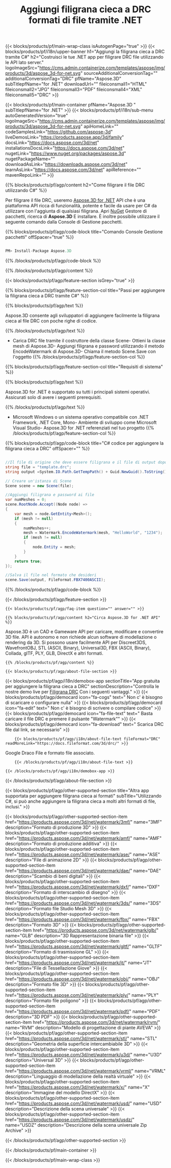 ﻿---
title: Aggiungi filigrana cieca a DRC formati di file tramite .NET 
weight: 830
url: /it/net/watermark/drc/ 
description: C# codice sorgente da caricare, eseguire il rendering e aggiungere la filigrana cieca a DRC documenti su .NET Framework, .NET Core, Mono.
---
{{< blocks/products/pf/main-wrap-class isAutogenPage="true" >}}
{{< blocks/products/pf/i18n/upper-banner h1="Aggiungi la filigrana cieca a DRC tramite C#" h2="Costruisci le tue .NET app per filigrare DRC file utilizzando le API lato server." logoImageSrc="https://cms.admin.containerize.com/templates/aspose/img/products/3d/aspose_3d-for-net.svg" sourceAdditionalConversionTag="" additionalConversionTag="DRC" pfName="Aspose.3D" subTitlepfName="for .NET" downloadUrl="" fileiconsmall1="HTML" fileiconsmall2="JPG" fileiconsmall3="PDF" fileiconsmall4="XML" fileiconsmall5="DRC" >}}

{{< blocks/products/pf/main-container pfName="Aspose.3D " subTitlepfName="for .NET" >}}
{{< blocks/products/pf/i18n/sub-menu autoGeneratedVersion="true" logoImageSrc="https://cms.admin.containerize.com/templates/aspose/img/products/3d/aspose_3d-for-net.svg" apiHomeLink="" codeSamplesLink="https://github.com/aspose-3d" liveDemosLink="https://products.aspose.app/3d/family" docsLink="https://docs.aspose.com/3d/net" installationsDocsLink="https://docs.aspose.com/3d/net" nugetLink="https://www.nuget.org/packages/aspose.3d" nugetPackageName="" downloadAsLink="https://downloads.aspose.com/3d/net" learnAsLink="https://docs.aspose.com/3d/net" apiReference="" mavenRepoLink="" >}}

{{% blocks/products/pf/agp/content h2="Come filigrare il file DRC utilizzando C#" %}}

 Per filigrare il file DRC, useremo
 [Aspose.3D for .NET](https://products.aspose.com/3d/net) 
 API che è una piattaforma API ricca di funzionalità, potente e facile da usare per C# da utilizzare con l'aggiunta di qualsiasi filigrana. Apri
 [NuGet](https://www.nuget.org/packages/aspose.3d) 
 Gestore di pacchetti, ricerca di
 **Aspose.3D** 
 E installare. È inoltre possibile utilizzare il seguente comando dalla Console di Gestione pacchetti.

{{% blocks/products/pf/agp/code-block title="Comando Console Gestione pacchetti" offSpacer="true" %}}

```cs

PM> Install-Package Aspose.3D


```

{{% /blocks/products/pf/agp/code-block %}}

{{% /blocks/products/pf/agp/content %}}

{{< blocks/products/pf/agp/feature-section isGrey="true" >}}

{{% blocks/products/pf/agp/feature-section-col title="Passi per aggiungere la filigrana cieca a DRC tramite C#" %}}

{{% blocks/products/pf/agp/text %}}

 Aspose.3D consente agli sviluppatori di aggiungere facilmente la filigrana cieca al file DRC con poche righe di codice.

{{% /blocks/products/pf/agp/text %}}

- Carica DRC file tramite il costruttore della classe Scene- Ottieni la classe mesh di Aspose.3D- Aggiungi filigrana e password utilizzando il metodo EncodeWatermark di Aspose.3D- Chiama il metodo Scene.Save con l'oggetto
{{% /blocks/products/pf/agp/feature-section-col %}}

{{% blocks/products/pf/agp/feature-section-col title="Requisiti di sistema" %}}

{{% blocks/products/pf/agp/text %}}

 Aspose.3D for .NET è supportato su tutti i principali sistemi operativi. Assicurati solo di avere i seguenti prerequisiti.

{{% /blocks/products/pf/agp/text %}}

- Microsoft Windows o un sistema operativo compatibile con .NET Framework, .NET Core, Mono- Ambiente di sviluppo come Microsoft Visual Studio- Aspose.3D for .NET referenziati nel tuo progetto
{{% /blocks/products/pf/agp/feature-section-col %}}

{{% blocks/products/pf/agp/code-block title="C# codice per aggiungere la filigrana cieca a DRC" offSpacer="" %}}

```cs

//Il file di origine che deve essere filigrana e il file di output dopo il salvataggio
string file = "template.drc";
string output =System.IO.Path.GetTempPath() + Guid.NewGuid().ToString() + ".fbx";

// Creare un'istanza di Scene
Scene scene = new Scene(file);

//Aggiungi filigrana e password ai file
var numMeshes = 0;
scene.RootNode.Accept((Node node) =>
{
    var mesh = node.GetEntity<Mesh>();
    if (mesh != null)
    {
        numMeshes++;
        mesh = Watermark.EncodeWatermark(mesh, "HelloWorld", "1234");
        if (mesh != null)
        {
            node.Entity = mesh;
        }
    }
    return true;
});

//Salva il file nel formato che desideri
scene.Save(output, FileFormat.FBX7400ASCII);


```

{{% /blocks/products/pf/agp/code-block %}}

{{< /blocks/products/pf/agp/feature-section >}}

    {{< blocks/products/pf/agp/faq-item question="" answer="" >}}
 

<!-- aboutfile Starts -->

    {{% blocks/products/pf/agp/content h2="Circa Aspose.3D for .NET API" %}}

 Aspose.3D è un CAD e Gameware API per caricare, modificare e convertire 3D file. API è autonomo e non richiede alcun software di modellazione o rendering da 3D. Si possono usare facilmente API per Discreet3DS, WavefrontOBJ, STL (ASCII, Binary), Universal3D, FBX (ASCII, Binary), Collada, glTF, PLY, GLB, DirectX e altri formati. 



    {{% /blocks/products/pf/agp/content %}}

    {{< blocks/products/pf/agp/about-file-section >}}

{{< blocks/products/pf/agp/i18n/demobox-app sectionTitle="App gratuita per aggiungere la filigrana cieca a DRC" sectionDescription="Controlla le nostre demo live per [Filigrana DRC](https://products.aspose.app/3d/watermark/drc) Con i seguenti vantaggi." >}}
            {{< blocks/products/pf/agp/democard icon="fa-cogs" text=" Non c\' è bisogno di scaricare o configurare nulla" >}}
            {{< blocks/products/pf/agp/democard icon="fa-edit" text=" Non c\' è bisogno di scrivere o compilare codice" >}}
            {{< blocks/products/pf/agp/democard icon="fa-file-text" text=" Basta caricare il file DRC e premere il pulsante \"Watermark\"" >}}
            {{< blocks/products/pf/agp/democard icon="fa-download" text=" Scarica DRC file dal link, se necessario" >}}

        {{< blocks/products/pf/agp/i18n/about-file-text fileFormat="DRC" readMoreLink="https://docs.fileformat.com/3d/drc/" >}}
Google Draco File e formato file associato.

        {{< /blocks/products/pf/agp/i18n/about-file-text >}}

    {{< /blocks/products/pf/agp/i18n/demobox-app >}}
    
{{< /blocks/products/pf/agp/about-file-section >}}

<!-- aboutfile Ends -->

{{< blocks/products/pf/agp/other-supported-section title="Altra app supportata per aggiungere filigrana cieca ai formati" subTitle="Utilizzando C#, si può anche aggiungere la filigrana cieca a molti altri formati di file, inclusi." >}}

{{< blocks/products/pf/agp/other-supported-section-item href="https://products.aspose.com/3d/net/watermark/3mf/" name="3MF" description="Formato di produzione 3D" >}}
{{< blocks/products/pf/agp/other-supported-section-item href="https://products.aspose.com/3d/net/watermark/amf/" name="AMF" description="Formato di produzione additiva" >}}
{{< blocks/products/pf/agp/other-supported-section-item href="https://products.aspose.com/3d/net/watermark/ase/" name="ASE" description="File di animazione 2D" >}}
{{< blocks/products/pf/agp/other-supported-section-item href="https://products.aspose.com/3d/net/watermark/dae/" name="DAE" description="Scambio di beni digitali" >}}
{{< blocks/products/pf/agp/other-supported-section-item href="https://products.aspose.com/3d/net/watermark/dxf/" name="DXF" description="Formato di interscambio di disegno" >}}
{{< blocks/products/pf/agp/other-supported-section-item href="https://products.aspose.com/3d/net/watermark/3ds/" name="3DS" description="Formato file Studio Mesh 3D" >}}
{{< blocks/products/pf/agp/other-supported-section-item href="https://products.aspose.com/3d/net/watermark/fbx/" name="FBX" description="Formato 3D" >}}
{{< blocks/products/pf/agp/other-supported-section-item href="https://products.aspose.com/3d/net/watermark/glb/" name="GLB" description="3D Rappresentazione binaria file" >}}
{{< blocks/products/pf/agp/other-supported-section-item href="https://products.aspose.com/3d/net/watermark/gltf/" name="GLTF" description="Formato di trasmissione GL" >}}
{{< blocks/products/pf/agp/other-supported-section-item href="https://products.aspose.com/3d/net/watermark/jt/" name="JT" description="File di Tessellazione Giove" >}}
{{< blocks/products/pf/agp/other-supported-section-item href="https://products.aspose.com/3d/net/watermark/obj/" name="OBJ" description="Formato file 3D" >}}
{{< blocks/products/pf/agp/other-supported-section-item href="https://products.aspose.com/3d/net/watermark/ply/" name="PLY" description="Formato file poligono" >}}
{{< blocks/products/pf/agp/other-supported-section-item href="https://products.aspose.com/3d/net/watermark/pdf/" name="PDF" description="3D PDF" >}}
{{< blocks/products/pf/agp/other-supported-section-item href="https://products.aspose.com/3d/net/watermark/rvm/" name="RVM" description="Modello di progettazione di piante AVEVA" >}}
{{< blocks/products/pf/agp/other-supported-section-item href="https://products.aspose.com/3d/net/watermark/stl/" name="STL" description="Geometria della superficie intercambiabile 3D" >}}
{{< blocks/products/pf/agp/other-supported-section-item href="https://products.aspose.com/3d/net/watermark/u3d/" name="U3D" description="Universal 3D" >}}
{{< blocks/products/pf/agp/other-supported-section-item href="https://products.aspose.com/3d/net/watermark/vrml/" name="VRML" description="Linguaggio di modellazione della realtà virtuale" >}}
{{< blocks/products/pf/agp/other-supported-section-item href="https://products.aspose.com/3d/net/watermark/x/" name="X" description="Immagine del modello DirectX" >}}
{{< blocks/products/pf/agp/other-supported-section-item href="https://products.aspose.com/3d/net/watermark/usd/" name="USD" description="Descrizione della scena universale" >}}
{{< blocks/products/pf/agp/other-supported-section-item href="https://products.aspose.com/3d/net/watermark/usdz/" name="USDZ" description="Descrizione della scena universale Zip Archive" >}}

{{< /blocks/products/pf/agp/other-supported-section >}}

{{< /blocks/products/pf/main-container >}}
    
{{< /blocks/products/pf/main-wrap-class >}}
